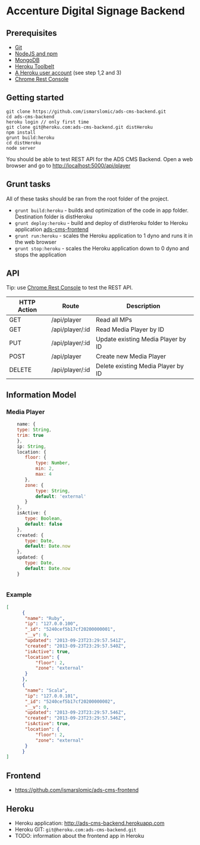 # Accenture Digital Signage Backend

## Prerequisites
* [Git](http://git-scm.com/downloads)
* [NodeJS and npm](http://nodejs.org/download/)
* [MongoDB](http://www.mongodb.org/downloads)
* [Heroku Toolbelt](https://toolbelt.heroku.com/)
* [A Heroku user account](https://devcenter.heroku.com/articles/quickstart) (see step 1,2 and 3)
* [Chrome Rest Console](https://chrome.google.com/webstore/detail/rest-console/cokgbflfommojglbmbpenpphppikmonn?hl=en)

## Getting started
```
git clone https://github.com/ismarslomic/ads-cms-backend.git
cd ads-cms-backend
heroku login // only first time
git clone git@heroku.com:ads-cms-backend.git distHeroku
npm install
grunt build:heroku
cd distHeroku
node server
```
You should be able to test REST API for the ADS CMS Backend. Open a web browser and go to [http://localhost:5000/api/player](http://localhost:5000/api/player)

## Grunt tasks

All of these tasks should be ran from the root folder of the project.

* ``` grunt build:heroku ``` - builds and optimization of the code in app folder. Destination folder is distHeroku
* ``` grunt deploy:heroku ``` - build and deploy of distHeroku folder to Heroku application [ads-cms-frontend](http://ads-cms-frontend.herokuapp.com/)
* ``` grunt run:heroku ``` - scales the Heroku application to 1 dyno and runs it in the web browser
* ``` grunt stop:heroku ``` - scales the Heroku application down to 0 dyno and stops the application

## API
Tip: use [Chrome Rest Console](https://chrome.google.com/webstore/detail/rest-console/cokgbflfommojglbmbpenpphppikmonn?hl=en) to test the REST API.
<table class="table table-hover table-striped">
      <thead>
        <tr>
          <th>HTTP Action</th>
          <th>Route</th>
          <th>Description</th>
        </tr>
      </thead>
      <tbody>
        <tr>
          <td>GET</td>
          <td>/api/player</td>
          <td>Read all MPs</td>
        </tr>
        <tr>
          <td>GET</td>
          <td>/api/player/:id</td>
          <td>Read Media Player by ID</td>
        </tr>
        <tr>
          <td>PUT</td>
          <td>/api/player/:id</td>
          <td>Update existing Media Player by ID</td>
        </tr>
        <tr>
          <td>POST</td>
          <td>/api/player</td>
          <td>Create new Media Player</td>
        </tr>
        <tr>
          <td>DELETE</td>
          <td>/api/player/:id</td>
          <td>Delete existing Media Player by ID</td>
        </tr>
      </tbody>
</table>

## Information Model

### Media Player

```javascript
    name: {
    type: String,
    trim: true
    },
    ip: String,
    location: {
       floor: {
           type: Number,
           min: 2,
           max: 4
       },
       zone: {
           type: String,
           default: 'external'
       }
    },
    isActive: {
       type: Boolean,
       default: false
    },
    created: {
       type: Date,
       default: Date.now
    },
    updated: {
       type: Date,
       default: Date.now
    }
          
```

### Example

```JSON
[
      {
       "name": "Ruby",
       "ip": "127.0.0.100",
       "_id": "5240cef5b17cf20200000001",
       "__v": 0,
       "updated": "2013-09-23T23:29:57.541Z",
       "created": "2013-09-23T23:29:57.540Z",
       "isActive": true,
       "location": {
           "floor": 2,
           "zone": "external"
       }
      },
      {
       "name": "Scala",
       "ip": "127.0.0.101",
       "_id": "5240cef5b17cf20200000002",
       "__v": 0,
       "updated": "2013-09-23T23:29:57.546Z",
       "created": "2013-09-23T23:29:57.546Z",
       "isActive": true,
       "location": {
           "floor": 2,
           "zone": "external"
       }
      }
]
```

## Frontend
* https://github.com/ismarslomic/ads-cms-frontend

## Heroku
* Heroku application: http://ads-cms-backend.herokuapp.com
* Heroku GIT: ```git@heroku.com:ads-cms-backend.git```
* TODO: information about the frontend app in Heroku
